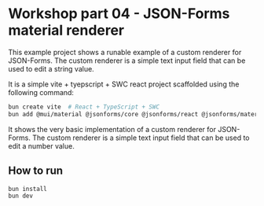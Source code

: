 # Workshop part 04 - JSON-Forms material renderer

This example project shows a runable example of a custom renderer for JSON-Forms. The custom renderer is a simple text input field that can be used to edit a string value.

It is a simple vite + tyepscript + SWC react project scaffolded using the following command:

```bash
bun create vite  # React + TypeScript + SWC
bun add @mui/material @jsonforms/core @jsonforms/react @jsonforms/material-renderers
```

It shows the very basic implementation of a custom renderer for JSON-Forms. The custom renderer is a simple text input field that can be used to edit a number value.

## How to run

```bash
bun install
bun dev
```
